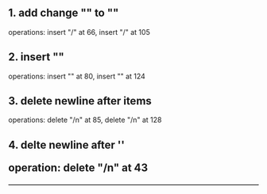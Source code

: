 ## 1. add change "<td>" to  "</td>"

operations: insert "/" at 66, insert "/" at 105

## 2. insert "</tr>"

operations: insert "</tr>" at 80, insert "</tr>" at 124

## 3. delete newline after items 

operations: delete "/n" at 85, delete "/n" at 128


## 4. delte newline after '<table border=1>'

operation: delete "/n" at 43

